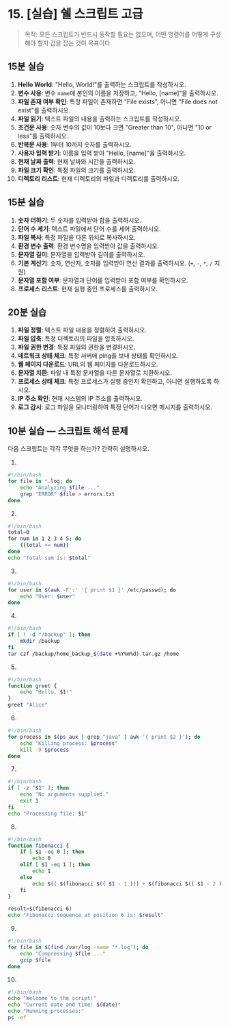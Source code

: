 # 15. [실습] 쉘 스크립트 고급

> 목적: 모든 스크립트가 반드시 동작할 필요는 없으며, 어떤 명령어를 어떻게 구성해야 할지 감을 잡는 것이 목표이다.

## 15분 실습

1. **Hello World**: "Hello, World!"를 출력하는 스크립트를 작성하시오.
2. **변수 사용**: 변수 `name`에 본인의 이름을 저장하고, "Hello, \[name]"을 출력하시오.
3. **파일 존재 여부 확인**: 특정 파일이 존재하면 "File exists", 아니면 "File does not exist"를 출력하시오.
4. **파일 읽기**: 텍스트 파일의 내용을 출력하는 스크립트를 작성하시오.
5. **조건문 사용**: 숫자 변수의 값이 10보다 크면 "Greater than 10", 아니면 "10 or less"를 출력하시오.
6. **반복문 사용**: 1부터 10까지 숫자를 출력하시오.
7. **사용자 입력 받기**: 이름을 입력 받아 "Hello, \[name]"을 출력하시오.
8. **현재 날짜 출력**: 현재 날짜와 시간을 출력하시오.
9. **파일 크기 확인**: 특정 파일의 크기를 출력하시오.
10. **디렉토리 리스트**: 현재 디렉토리의 파일과 디렉토리를 출력하시오.

## 15분 실습

1. **숫자 더하기**: 두 숫자를 입력받아 합을 출력하시오.
2. **단어 수 세기**: 텍스트 파일에서 단어 수를 세어 출력하시오.
3. **파일 복사**: 특정 파일을 다른 위치로 복사하시오.
4. **환경 변수 출력**: 환경 변수명을 입력받아 값을 출력하시오.
5. **문자열 길이**: 문자열을 입력받아 길이를 출력하시오.
6. **기본 계산기**: 숫자, 연산자, 숫자를 입력받아 연산 결과를 출력하시오. (`+`, `-`, `*`, `/` 지원)
7. **문자열 포함 여부**: 문자열과 단어를 입력받아 포함 여부를 확인하시오.
8. **프로세스 리스트**: 현재 실행 중인 프로세스를 출력하시오.

## 20분 실습

1. **파일 정렬**: 텍스트 파일 내용을 정렬하여 출력하시오.
2. **파일 압축**: 특정 디렉토리의 파일을 압축하시오.
3. **파일 권한 변경**: 특정 파일의 권한을 변경하시오.
4. **네트워크 상태 체크**: 특정 서버에 ping을 보내 상태를 확인하시오.
5. **웹 페이지 다운로드**: URL의 웹 페이지를 다운로드하시오.
6. **문자열 치환**: 파일 내 특정 문자열을 다른 문자열로 치환하시오.
7. **프로세스 상태 체크**: 특정 프로세스가 실행 중인지 확인하고, 아니면 실행하도록 하시오.
8. **IP 주소 확인**: 현재 시스템의 IP 주소를 출력하시오.
9. **로그 감시**: 로그 파일을 모니터링하여 특정 단어가 나오면 메시지를 출력하시오.

## 10분 실습 — 스크립트 해석 문제

다음 스크립트는 각각 무엇을 하는가? 간략히 설명하시오.

1.

```bash
#!/bin/bash
for file in *.log; do
    echo "Analyzing $file ..."
    grep "ERROR" $file > errors.txt
done
```

2.

```bash
#!/bin/bash
total=0
for num in 1 2 3 4 5; do
    ((total += num))
done
echo "Total sum is: $total"
```

3.

```bash
#!/bin/bash
for user in $(awk -F':' '{ print $1 }' /etc/passwd); do
    echo "User: $user"
done
```

4.

```bash
#!/bin/bash
if [ ! -d "/backup" ]; then
    mkdir /backup
fi
tar czf /backup/home_backup_$(date +%Y%m%d).tar.gz /home
```

5.

```bash
#!/bin/bash
function greet {
    echo "Hello, $1!"
}
greet "Alice"
```

6.

```bash
#!/bin/bash
for process in $(ps aux | grep "java" | awk '{ print $2 }'); do
    echo "Killing process: $process"
    kill -9 $process
done
```

7.

```bash
#!/bin/bash
if [ -z "$1" ]; then
    echo "No arguments supplied."
    exit 1
fi
echo "Processing file: $1"
```

8.

```bash
#!/bin/bash
function fibonacci {
    if [ $1 -eq 0 ]; then
        echo 0
    elif [ $1 -eq 1 ]; then
        echo 1
    else
        echo $(( $(fibonacci $(( $1 - 1 ))) + $(fibonacci $(( $1 - 2 ))) ))
    fi
}

result=$(fibonacci 6)
echo "Fibonacci sequence at position 6 is: $result"
```

9.

```bash
#!/bin/bash
for file in $(find /var/log -name "*.log"); do
    echo "Compressing $file ..."
    gzip $file
done
```

10.

```bash
#!/bin/bash
echo "Welcome to the script!"
echo "Current date and time: $(date)"
echo "Running processes:"
ps -ef
```